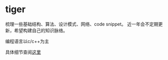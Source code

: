 # tiger

梳理一些基础结构、算法、设计模式、网络、code snippet。
近一年会不定期更新，希望构建自己的知识脉络。

编程语言以c/c++为主

具体细节查阅[这里](https://mubu.com/doc/3LZTTgP-Qg)

